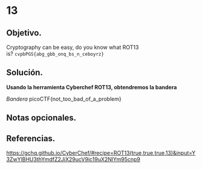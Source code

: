 # 13

## Objetivo.

Cryptography can be easy, do you know what ROT13 is? `cvpbPGS{abg_gbb_onq_bs_n_ceboyrz}`

## Solución.

**Usando la herramienta Cyberchef ROT13, obtendremos la bandera**

*Bandera* picoCTF{not_too_bad_of_a_problem}

## Notas opcionales.

## Referencias.

https://gchq.github.io/CyberChef/#recipe=ROT13(true,true,true,13)&input=Y3ZwYlBHU3thYmdfZ2JiX29ucV9ic19uX2NlYm95cnp9

